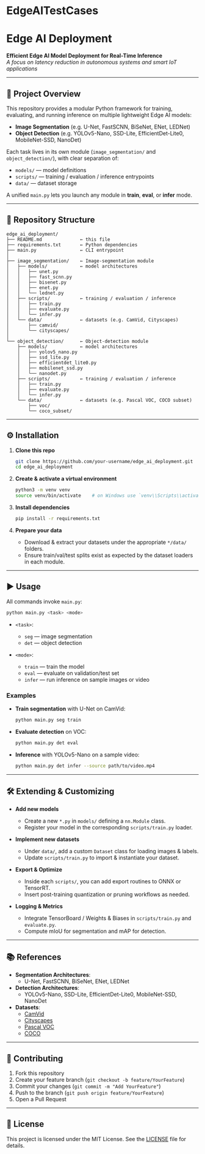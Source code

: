 # EdgeAITestCases
# Edge AI Deployment

**Efficient Edge AI Model Deployment for Real-Time Inference**  
*A focus on latency reduction in autonomous systems and smart IoT applications*

---

## 🚀 Project Overview

This repository provides a modular Python framework for training, evaluating, and running inference on multiple lightweight Edge AI models:

- **Image Segmentation** (e.g. U-Net, FastSCNN, BiSeNet, ENet, LEDNet)  
- **Object Detection** (e.g. YOLOv5-Nano, SSD-Lite, EfficientDet-Lite0, MobileNet-SSD, NanoDet)

Each task lives in its own module (`image_segmentation/` and `object_detection/`), with clear separation of:

- `models/` — model definitions  
- `scripts/` — training / evaluation / inference entrypoints  
- `data/` — dataset storage  

A unified `main.py` lets you launch any module in **train**, **eval**, or **infer** mode.

---

## 📁 Repository Structure

```text
edge_ai_deployment/
├── README.md              ← this file
├── requirements.txt       ← Python dependencies
├── main.py                ← CLI entrypoint
│
├── image_segmentation/    ← Image-segmentation module
│   ├── models/            ← model architectures
│   │   ├── unet.py
│   │   ├── fast_scnn.py
│   │   ├── bisenet.py
│   │   ├── enet.py
│   │   └── lednet.py
│   ├── scripts/           ← training / evaluation / inference
│   │   ├── train.py
│   │   ├── evaluate.py
│   │   └── infer.py
│   └── data/              ← datasets (e.g. CamVid, Cityscapes)
│       ├── camvid/
│       └── cityscapes/
│
└── object_detection/      ← Object-detection module
    ├── models/            ← model architectures
    │   ├── yolov5_nano.py
    │   ├── ssd_lite.py
    │   ├── efficientdet_lite0.py
    │   ├── mobilenet_ssd.py
    │   └── nanodet.py
    ├── scripts/           ← training / evaluation / inference
    │   ├── train.py
    │   ├── evaluate.py
    │   └── infer.py
    └── data/              ← datasets (e.g. Pascal VOC, COCO subset)
        ├── voc/
        └── coco_subset/
```

---

## ⚙️ Installation

1. **Clone this repo**  
   ```bash
   git clone https://github.com/your-username/edge_ai_deployment.git
   cd edge_ai_deployment
   ```

2. **Create & activate a virtual environment**  
   ```bash
   python3 -m venv venv
   source venv/bin/activate    # on Windows use `venv\\Scripts\\activate`
   ```

3. **Install dependencies**  
   ```bash
   pip install -r requirements.txt
   ```

4. **Prepare your data**  
   - Download & extract your datasets under the appropriate `*/data/` folders.  
   - Ensure train/val/test splits exist as expected by the dataset loaders in each module.

---

## ▶️ Usage

All commands invoke `main.py`:

```bash
python main.py <task> <mode>
```

- `<task>`:  
  - `seg` — image segmentation  
  - `det` — object detection  

- `<mode>`:  
  - `train` — train the model  
  - `eval`  — evaluate on validation/test set  
  - `infer` — run inference on sample images or video  

### Examples

- **Train segmentation** with U-Net on CamVid:  
  ```bash
  python main.py seg train
  ```

- **Evaluate detection** on VOC:  
  ```bash
  python main.py det eval
  ```

- **Inference** with YOLOv5-Nano on a sample video:  
  ```bash
  python main.py det infer --source path/to/video.mp4
  ```

---

## 🛠️ Extending & Customizing

- **Add new models**  
  - Create a new `*.py` in `models/` defining a `nn.Module` class.  
  - Register your model in the corresponding `scripts/train.py` loader.

- **Implement new datasets**  
  - Under `data/`, add a custom `Dataset` class for loading images & labels.  
  - Update `scripts/train.py` to import & instantiate your dataset.

- **Export & Optimize**  
  - Inside each `scripts/`, you can add export routines to ONNX or TensorRT.  
  - Insert post-training quantization or pruning workflows as needed.

- **Logging & Metrics**  
  - Integrate TensorBoard / Weights & Biases in `scripts/train.py` and `evaluate.py`.  
  - Compute mIoU for segmentation and mAP for detection.

---

## 📚 References

- **Segmentation Architectures**:  
  - U-Net, FastSCNN, BiSeNet, ENet, LEDNet  
- **Detection Architectures**:  
  - YOLOv5-Nano, SSD-Lite, EfficientDet-Lite0, MobileNet-SSD, NanoDet  
- **Datasets**:  
  - [CamVid](https://github.com/alexgkendall/SegNet-Tutorial)  
  - [Cityscapes](https://www.cityscapes-dataset.com/)  
  - [Pascal VOC](http://host.robots.ox.ac.uk/pascal/VOC/)  
  - [COCO](https://cocodataset.org/)

---

## 🤝 Contributing

1. Fork this repository  
2. Create your feature branch (`git checkout -b feature/YourFeature`)  
3. Commit your changes (`git commit -m "Add YourFeature"`)  
4. Push to the branch (`git push origin feature/YourFeature`)  
5. Open a Pull Request

---

## 📄 License

This project is licensed under the MIT License. See the [LICENSE](LICENSE) file for details.

